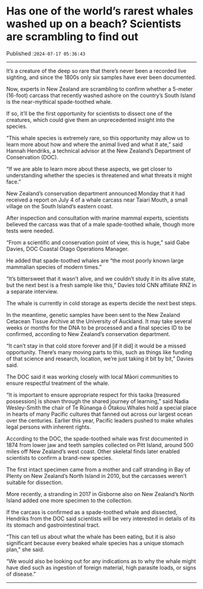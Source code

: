# Has one of the world’s rarest whales washed up on a beach? Scientists are scrambling to find out

Published :`2024-07-17 05:36:43`

---

It’s a creature of the deep so rare that there’s never been a recorded live sighting, and since the 1800s only six samples have ever been documented.

Now, experts in New Zealand are scrambling to confirm whether a 5-meter (16-foot) carcass that recently washed ashore on the country’s South Island is the near-mythical spade-toothed whale.

If so, it’ll be the first opportunity for scientists to dissect one of the creatures, which could give them an unprecedented insight into the species.

“This whale species is extremely rare, so this opportunity may allow us to learn more about how and where the animal lived and what it ate,” said Hannah Hendriks, a technical advisor at the New Zealand’s Department of Conservation (DOC).

“If we are able to learn more about these aspects, we get closer to understanding whether the species is threatened and what threats it might face.”

New Zealand’s conservation department announced Monday that it had received a report on July 4 of a whale carcass near Taiari Mouth, a small village on the South Island’s eastern coast.

After inspection and consultation with marine mammal experts, scientists believed the carcass was that of a male spade-toothed whale, though more tests were needed.

“From a scientific and conservation point of view, this is huge,” said Gabe Davies, DOC Coastal Otago Operations Manager.

He added that spade-toothed whales are “the most poorly known large mammalian species of modern times.”

“It’s bittersweet that it wasn’t alive, and we couldn’t study it in its alive state, but the next best is a fresh sample like this,” Davies told CNN affiliate RNZ in a separate interview.

The whale is currently in cold storage as experts decide the next best steps.

In the meantime, genetic samples have been sent to the New Zealand Cetacean Tissue Archive at the University of Auckland. It may take several weeks or months for the DNA to be processed and a final species ID to be confirmed, according to New Zealand’s conservation department.

“It can’t stay in that cold store forever and [if it did] it would be a missed opportunity. There’s many moving parts to this, such as things like funding of that science and research, location, we’re just taking it bit by bit,” Davies said.

The DOC said it was working closely with local Māori communities to ensure respectful treatment of the whale.

“It is important to ensure appropriate respect for this taoka [treasured possession] is shown through the shared journey of learning,” said Nadia Wesley-Smith the chair of Te Rūnanga ō Ōtakou.Whales hold a special place in hearts of many Pacific cultures that fanned out across our largest ocean over the centuries. Earlier this year, Pacific leaders pushed to make whales legal persons with inherent rights.

According to the DOC, the spade-toothed whale was first documented in 1874 from lower jaw and teeth samples collected on Pitt Island, around 500 miles off New Zealand’s west coast. Other skeletal finds later enabled scientists to confirm a brand-new species.

The first intact specimen came from a mother and calf stranding in Bay of Plenty on New Zealand’s North Island in 2010, but the carcasses weren’t suitable for dissection.

More recently, a stranding in 2017 in Gisborne also on New Zealand’s North Island added one more specimen to the collection.

If the carcass is confirmed as a spade-toothed whale and dissected, Hendriks from the DOC said scientists will be very interested in details of its its stomach and gastrointestinal tract.

“This can tell us about what the whale has been eating, but it is also significant because every beaked whale species has a unique stomach plan,” she said.

“We would also be looking out for any indications as to why the whale might have died such as ingestion of foreign material, high parasite loads, or signs of disease.”

---

